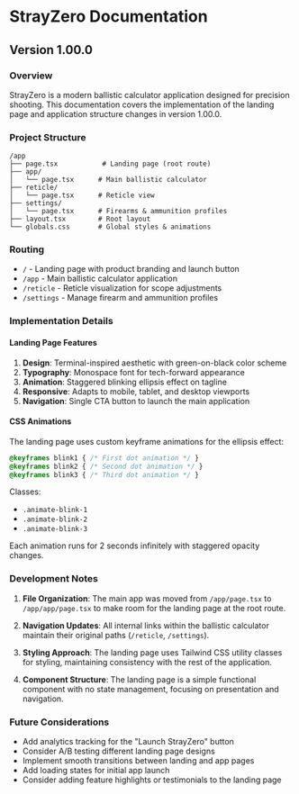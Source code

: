 # StrayZero Documentation

## Version 1.00.0

### Overview
StrayZero is a modern ballistic calculator application designed for precision shooting. This documentation covers the implementation of the landing page and application structure changes in version 1.00.0.

### Project Structure

```
/app
├── page.tsx           # Landing page (root route)
├── app/
│   └── page.tsx      # Main ballistic calculator
├── reticle/
│   └── page.tsx      # Reticle view
├── settings/
│   └── page.tsx      # Firearms & ammunition profiles
├── layout.tsx        # Root layout
└── globals.css       # Global styles & animations
```

### Routing

- `/` - Landing page with product branding and launch button
- `/app` - Main ballistic calculator application
- `/reticle` - Reticle visualization for scope adjustments
- `/settings` - Manage firearm and ammunition profiles

### Implementation Details

#### Landing Page Features
1. **Design**: Terminal-inspired aesthetic with green-on-black color scheme
2. **Typography**: Monospace font for tech-forward appearance
3. **Animation**: Staggered blinking ellipsis effect on tagline
4. **Responsive**: Adapts to mobile, tablet, and desktop viewports
5. **Navigation**: Single CTA button to launch the main application

#### CSS Animations
The landing page uses custom keyframe animations for the ellipsis effect:

```css
@keyframes blink1 { /* First dot animation */ }
@keyframes blink2 { /* Second dot animation */ }
@keyframes blink3 { /* Third dot animation */ }
```

Classes:
- `.animate-blink-1`
- `.animate-blink-2`
- `.animate-blink-3`

Each animation runs for 2 seconds infinitely with staggered opacity changes.

### Development Notes

1. **File Organization**: The main app was moved from `/app/page.tsx` to `/app/app/page.tsx` to make room for the landing page at the root route.

2. **Navigation Updates**: All internal links within the ballistic calculator maintain their original paths (`/reticle`, `/settings`).

3. **Styling Approach**: The landing page uses Tailwind CSS utility classes for styling, maintaining consistency with the rest of the application.

4. **Component Structure**: The landing page is a simple functional component with no state management, focusing on presentation and navigation.

### Future Considerations

- Add analytics tracking for the "Launch StrayZero" button
- Consider A/B testing different landing page designs
- Implement smooth transitions between landing and app pages
- Add loading states for initial app launch
- Consider adding feature highlights or testimonials to the landing page